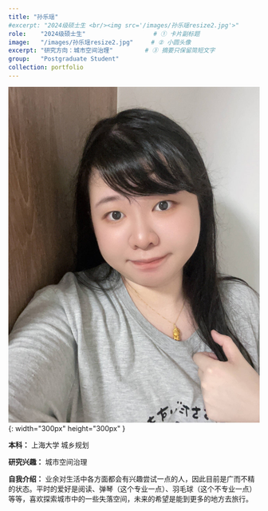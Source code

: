 ```yaml
---
title: "孙乐瑶"
#excerpt: "2024级硕士生 <br/><img src='/images/孙乐瑶resize2.jpg'>"
role:    "2024级硕士生"                   # ① 卡片副标题
image:   "/images/孙乐瑶resize2.jpg"     # ② 小圆头像
excerpt: "研究方向：城市空间治理"         # ③ 摘要只保留简短文字
group:   "Postgraduate Student" 
collection: portfolio
---
```



![Yueyao Sun](/images/孙乐瑶.jpg){: width="300px" height="300px" }

**本科：** 上海大学 城乡规划

**研究兴趣：** 城市空间治理

**自我介绍：** 业余对生活中各方面都会有兴趣尝试一点的人，因此目前是广而不精的状态。平时的爱好是阅读、弹琴（这个专业一点）、羽毛球（这个不专业一点）等等，喜欢探索城市中的一些失落空间，未来的希望是能到更多的地方去旅行。

